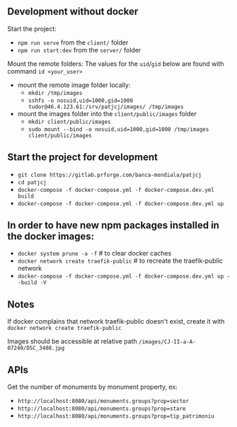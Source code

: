 ## Development without docker
Start the project:
* `npm run serve` from the `client/` folder 
* `npm run start:dev` from the `server/` folder
  
Mount the remote folders:
The values for the `uid`/`gid` below are found with command `id <your_user>`
* mount the remote image folder locally:
  * `mkdir /tmp/images`
  * `sshfs -o nosuid,uid=1000,gid=1000 tudor@46.4.123.61:/srv/patjcj/images/ /tmp/images`
* mount the images folder into the `client/public/images` folder
  * `mkdir client/public/images`
  * `sudo mount --bind -o nosuid,uid=1000,gid=1000 /tmp/images client/public/images`



## Start the project for development
* `git clone https://gitlab.prforge.com/banca-mondiala/patjcj`
* `cd patjcj`
* `docker-compose -f docker-compose.yml -f docker-compose.dev.yml build`
* `docker-compose -f docker-compose.yml -f docker-compose.dev.yml up`

## In order to have new npm packages installed in the docker images:
* `docker system prune -a -f` # to clear docker caches
* `docker network create traefik-public` # to recreate the traefik-public network
* `docker-compose -f docker-compose.yml -f docker-compose.dev.yml up --build -V`

## Notes
If docker complains that network traefik-public doesn't exist, create it with `docker network create traefik-public`

Images should be accessible at relative path `/images/CJ-II-a-A-07240/DSC_3408.jpg`

## APIs
Get the number of monuments by monument property, ex: 
- `http://localhost:8080/api/monuments.groups?prop=sector` 
- `http://localhost:8080/api/monuments.groups?prop=stare`
- `http://localhost:8080/api/monuments.groups?prop=tip_patrimoniu`